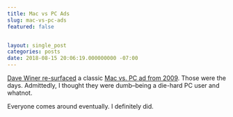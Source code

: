 ```yaml
---
title: Mac vs PC Ads
slug: mac-vs-pc-ads
featured: false


layout: single_post
categories: posts
date: 2018-08-15 20:06:19.000000000 -07:00
---
```


[Dave Winer re-surfaced](http://scripting.com/2018/08/16.html#a172824) a classic [Mac vs. PC ad from 2009](https://www.youtube.com/watch?v=qf81H4v4ByM). Those were the days. Admittedly, I thought they were dumb–being a die-hard PC user and whatnot.

Everyone comes around eventually. I definitely did.

